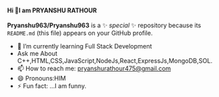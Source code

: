 #### Hi 👋I am PRYANSHU RATHOUR


**Pryanshu963/Pryanshu963** is a ✨ _special_ ✨ repository because its `README.md` (this file) appears on your GitHub profile.

- 🌱 I’m currently learning Full Stack Development
- Ask me About C++,HTML,CSS,JavaScript,NodeJs,React,ExpressJs,MongoDB,SOL.
- 📫 How to reach me: pryanshurathour475@gmail.com
- 😄 Pronouns:HIM
- ⚡ Fun fact: ...I am funny.

